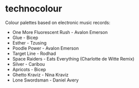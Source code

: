 # technocolour

Colour palettes based on electronic music records:

* One More Fluorescent Rush - Avalon Emerson
* Glue - Bicep
* Esther - Tzusing
* Poodle Power - Avalon Emerson
* Target Line - Rodhad
* Space Raiders - Eats Everything (Charlotte de Witte Remix)
* Silver - Caribou
* Apricots - Bicep
* Ghetto Kraviz - Nina Kraviz
* Lone Swordsman - Daniel Avery
